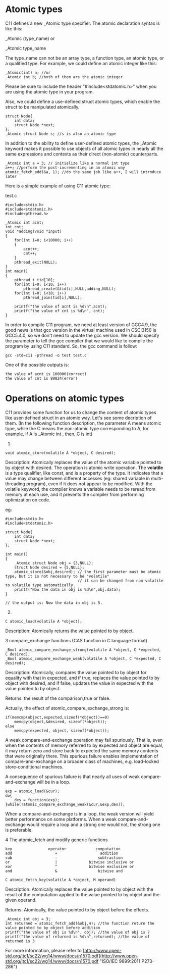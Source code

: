 # Atomic types

C11 defines a new \_Atomic type specifier. The atomic declaration syntax is like this:

\_Atomic \(type\_name\) or

\_Atomic type\_name

The type\_name can not be an array type, a function type, an atomic type, or a qualified type. For example, we could define an atomic integer like this:

```
_Atomic(int) a; //or
_Atomic int b; //both of them are the atomic integer
```

Please be sure to include the header "\#include&lt;stdatomic.h&gt;" when you are using the atomic type in your program.

Also, we could define a use-defined struct atomic types, which enable the struct to be manipulated atomically.

```
struct Node{
    int data;
    struct Node *next;
};
_Atomic struct Node s; //s is also an atomic type
```

In addition to the ability to define user-defined atomic types, the \_Atomic keyword makes it possible to use objects of all atomic types in nearly all the same expressions and contexts as their direct \(non-atomic\) counterparts.

```
_Atomic int a = 3; // initialize like a normal int type
a++; //perform the post-incrementing in an atomic way
atomic_fetch_add(&a, 1); //do the same job like a++, I will introduce later
```

Here is a simple example of using C11 atomic type:

test.c

```
#include<stdio.h>
#include<stdatomic.h>
#include<pthread.h>

_Atomic int acnt;
int cnt;
void *adding(void *input)
{
    for(int i=0; i<10000; i++)
    {
        acnt++;
        cnt++;
    }
    pthread_exit(NULL);
}
int main()
{
    pthread_t tid[10];
    for(int i=0; i<10; i++)
        pthread_create(&tid[i],NULL,adding,NULL);
    for(int i=0; i<10; i++)
        pthread_join(tid[i],NULL);

    printf("the value of acnt is %d\n",acnt);
    printf("the value of cnt is %d\n", cnt);
}
```

In order to compile C11 program, we need at least version of GCC4.9, the good news is that gcc version in the virtual machine used in CSCI3150 is GCC5.4.0, so we don't need to update the gcc version. We should specify the parameter to tell the gcc compiler that we would like to compile the program by using C11 standard. So, the gcc command is follow:

```
gcc -std=c11 -pthread -o test test.c
```

One of the possible outputs is:

```
the value of acnt is 100000(correct)
the value of cnt is 89824(error)
```

# Operations on atomic types

C11 provides some function for us to change the content of atomic types like user-defined struct in an atomic way. Let's see some decription of them. \(In the following function description, the parameter A means atomic type, while the C means the non-atomic type corresponding to A, for example, if A is \_Atomic int , then, C is int\)

1.

```
void atomic_store(volatile A *object, C desired);
```

Description: Atomically replaces the value of the atomic variable pointed to by object with desired. The operation is atomic write operation. The **volatile** is a type qualifier, like const, and is a property of the type. It indicates that a value may change between different accesses \(eg: shared variable in multi-threading program\), even if it does not appear to be modified. With the volatile keyword, the compiler knows a variable needs to be reread from memory at each use, and it prevents the compiler from performing optimization on code.

eg:

```
#include<stdio.h>
#include<stdatomic.h>

struct Node{
    int data;
    struct Node *next;
};

int main()
{
    _Atomic struct Node obj = {3,NULL};
    struct Node desired = {5,NULL};
    atomic_store(&obj,desired); // the first parameter must be atomic type, but it is not necessary to be "volatile"
                                // it can be changed from non-volatile to volatile type automatically. 
    printf("Now the data in obj is %d\n",obj.data); 
}

// the output is: Now the data in obj is 5.
```

2.

```
C atomic_load(volatile A *object);
```

Description: Atomically returns the value pointed to by object.

3 compare\_exchange functions \(CAS function in C language format\)

```
_Bool atomic_compare_exchange_strong(volatile A *object, C *expected, C desired);
_Bool atmoic_compare_exchange_weak(volatile A *object, C *expected, C desired);
```

Description: Atomically,  compares the value pointed to by object for equality with that in expected, and if true, replaces the value  pointed to by object with desired, and if false, updates the value in expected with the value pointed to by object.

Returns: the result of the comparison,true or false.

Actually, the effect of atomic\_compare\_exchange\_strong is:

```
if(memcmp(object,expected,sizeof(*object))==0)
    memcpy(object,&desired, sizeof(*object));
else
    memcpy(expected, object, sizeof(*object));
```

A weak compare-and-exchange operation may fail spuriously. That is, even when the contents of memory referred to by expected and object are equal, it may return zero and store back to expected the same memory contents that were originally there. This spurious failure enables implementation of compare-and-exchange on a broader class of machines, e.g. load-locked store-conditional machines.

A consequence of spurious failure is that nearly all uses of weak compare-and-exchange will be in a loop.

```
exp = atomic_load(&cur);
do{
    des = function(exp);
}while(!atomic_compare_exchange_weak(&cur,&exp,des));
```

When a compare-and-exchange is in a loop, the weak version will yield better performance on some platforms. When a weak compare-and-exchange would require a loop and a strong one would not, the strong one is preferable.

4 The atomic\_fetch and modify generic functions

```
key                operator             computation
add                   +                   addition
sub                   -                  subtraction
or                    |              bitwise inclusive or
xor                   ^              bitwise exclusive or
and                   &                  bitwise and
```

```
C atomic_fetch_key(volatile A *object, M operand)
```

Description: Atomically replaces the value pointed to by object with the result of the computation applied to the value pointed to by object and the given operand.

Returns:  Atomically, the value pointed to by object before the effects.

```
_Atomic int obj = 3;
int returned = atomic_fetch_add(&obj,4); //the function return the value pointed to by object before addition
printf("the value of obj is %d\n", obj); //the value of obj is 7
printf("the value of returned is %d\n",returned); //the value of returned is 3
```

For more information, please refer to [http://www.open-std.org/jtc1/sc22/wg14/www/docs/n1570.pdf](http://www.open-std.org/jtc1/sc22/wg14/www/docs/n1570.pdf "ISO/IEC 9899:2011 P273-286")

